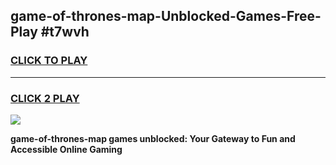 
## game-of-thrones-map-Unblocked-Games-Free-Play #t7wvh
<h3>
<a href="https://us.freeplayer.one?title=game-of-thrones-map&ref=9M">CLICK TO PLAY</a></h3>
<hr>

<h3>
<a href="https://us.freeplayer.one?title=game-of-thrones-map&ref=9M">CLICK 2 PLAY</a>
  
</h3>

<a href="https://us.freeplayer.one?title=game-of-thrones-map&ref=9M"><img src="https://clearcache.store/games.png"></a>


**game-of-thrones-map games unblocked: Your Gateway to Fun and Accessible Online Gaming**
